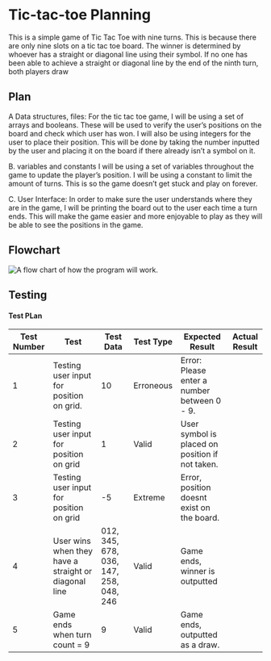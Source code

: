 # Tic-tac-toe Planning

This is a simple game of Tic Tac Toe with nine turns. This is because there are only nine slots on a tic tac toe board. The winner is determined by whoever has a straight or diagonal line using their symbol. If no one has been able to achieve a straight or diagonal line by the end of the ninth turn, both players draw 


## Plan

A Data structures, files:
For the tic tac toe game, I will be using a set of arrays and booleans. These will be used to verify the user’s positions on the board and check which user has won. I will also be using integers for the user to place their position. This will be done by taking the number inputted by the user and placing it on the board if there already isn’t a symbol on it.

B. variables and constants
I will be using a set of variables throughout the game to update the player’s position. I will be using a constant to limit the amount of turns. This is so the game doesn’t get stuck and play on forever.

C. User Interface:
In order to make sure the user understands where they are in the game, I will be printing the board out to the user each time a turn ends. This will make the game easier and more enjoyable to play as they will be able to see the positions in the game.


## Flowchart
![A flow chart of how the program will work.](https://nova.s-ul.eu/glmB22JF.png)

## Testing

#### Test PLan

|Test Number     |Test                                   |Test Data                           | Test Type | Expected Result | Actual Result|
|----------------|-------------------------------|-----------------------------|--------|--------------------------|---------------------------|
|1|Testing user input for position on grid.|10|Erroneous| Error: Please enter a number between 0 - 9.
|2|Testing user input for position on grid|1| Valid| User symbol is placed on position if not taken.
|3|Testing user input for position on grid|-5 | Extreme| Error, position doesnt exist on the board.
|4|User wins when they have a straight or diagonal line| 012, 345, 678, 036, 147, 258, 048, 246 | Valid| Game ends, winner is outputted|
|5|Game ends when turn count = 9| 9| Valid| Game ends, outputted as a draw.


